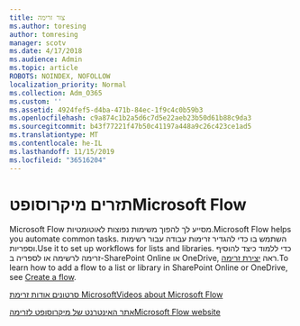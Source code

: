 ```yaml
---
title: צור זרימה
ms.author: toresing
author: tomresing
manager: scotv
ms.date: 4/17/2018
ms.audience: Admin
ms.topic: article
ROBOTS: NOINDEX, NOFOLLOW
localization_priority: Normal
ms.collection: Adm_O365
ms.custom: ''
ms.assetid: 4924fef5-d4ba-471b-84ec-1f9c4c0b59b3
ms.openlocfilehash: c9a874c1b2a5d6c7d5e22aeb23b50d61b88c9da3
ms.sourcegitcommit: b43f77221f47b50c41197a448a9c26c423ce1ad5
ms.translationtype: MT
ms.contentlocale: he-IL
ms.lasthandoff: 11/15/2019
ms.locfileid: "36516204"
---
```

# <a name="microsoft-flow"></a><span data-ttu-id="0886f-102">תזרים מיקרוסופט</span><span class="sxs-lookup"><span data-stu-id="0886f-102">Microsoft Flow</span></span>

<span data-ttu-id="0886f-103">Microsoft Flow מסייע לך להפוך משימות נפוצות לאוטומטיות.</span><span class="sxs-lookup"><span data-stu-id="0886f-103">Microsoft Flow helps you automate common tasks.</span></span> <span data-ttu-id="0886f-104">השתמש בו כדי להגדיר זרימות עבודה עבור רשימות וספריות.</span><span class="sxs-lookup"><span data-stu-id="0886f-104">Use it to set up workflows for lists and libraries.</span></span> <span data-ttu-id="0886f-105">כדי ללמוד כיצד להוסיף זרימה לרשימה או לספריה ב-SharePoint Online או OneDrive, ראה [יצירת זרימה](https://go.microsoft.com/fwlink/?linkid=869408).</span><span class="sxs-lookup"><span data-stu-id="0886f-105">To learn how to add a flow to a list or library in SharePoint Online or OneDrive, see [Create a flow](https://go.microsoft.com/fwlink/?linkid=869408).</span></span>
  
[<span data-ttu-id="0886f-106">סרטונים אודות זרימת Microsoft</span><span class="sxs-lookup"><span data-stu-id="0886f-106">Videos about Microsoft Flow</span></span>](https://go.microsoft.com/fwlink/?linkid=864641)
  
[<span data-ttu-id="0886f-107">אתר האינטרנט של מיקרוסופט לזרימה</span><span class="sxs-lookup"><span data-stu-id="0886f-107">Microsoft Flow website</span></span>](https://go.microsoft.com/fwlink/?linkid=864642)
  

